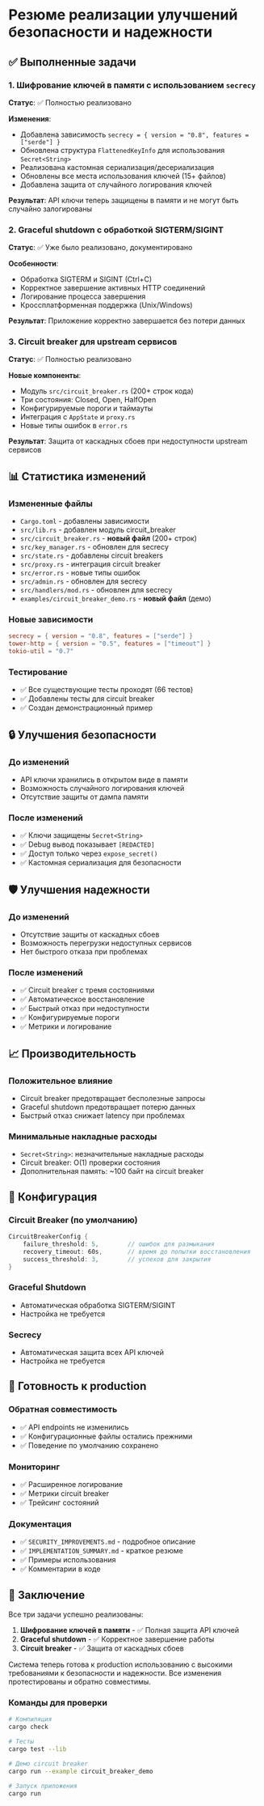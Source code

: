 # Резюме реализации улучшений безопасности и надежности

## ✅ Выполненные задачи

### 1. Шифрование ключей в памяти с использованием `secrecy`

**Статус**: ✅ Полностью реализовано

**Изменения**:
- Добавлена зависимость `secrecy = { version = "0.8", features = ["serde"] }`
- Обновлена структура `FlattenedKeyInfo` для использования `Secret<String>`
- Реализована кастомная сериализация/десериализация
- Обновлены все места использования ключей (15+ файлов)
- Добавлена защита от случайного логирования ключей

**Результат**: API ключи теперь защищены в памяти и не могут быть случайно залогированы

### 2. Graceful shutdown с обработкой SIGTERM/SIGINT

**Статус**: ✅ Уже было реализовано, документировано

**Особенности**:
- Обработка SIGTERM и SIGINT (Ctrl+C)
- Корректное завершение активных HTTP соединений
- Логирование процесса завершения
- Кроссплатформенная поддержка (Unix/Windows)

**Результат**: Приложение корректно завершается без потери данных

### 3. Circuit breaker для upstream сервисов

**Статус**: ✅ Полностью реализовано

**Новые компоненты**:
- Модуль `src/circuit_breaker.rs` (200+ строк кода)
- Три состояния: Closed, Open, HalfOpen
- Конфигурируемые пороги и таймауты
- Интеграция с `AppState` и `proxy.rs`
- Новые типы ошибок в `error.rs`

**Результат**: Защита от каскадных сбоев при недоступности upstream сервисов

## 📊 Статистика изменений

### Измененные файлы
- `Cargo.toml` - добавлены зависимости
- `src/lib.rs` - добавлен модуль circuit_breaker
- `src/circuit_breaker.rs` - **новый файл** (200+ строк)
- `src/key_manager.rs` - обновлен для secrecy
- `src/state.rs` - добавлены circuit breakers
- `src/proxy.rs` - интеграция circuit breaker
- `src/error.rs` - новые типы ошибок
- `src/admin.rs` - обновлен для secrecy
- `src/handlers/mod.rs` - обновлен для secrecy
- `examples/circuit_breaker_demo.rs` - **новый файл** (демо)

### Новые зависимости
```toml
secrecy = { version = "0.8", features = ["serde"] }
tower-http = { version = "0.5", features = ["timeout"] }
tokio-util = "0.7"
```

### Тестирование
- ✅ Все существующие тесты проходят (66 тестов)
- ✅ Добавлены тесты для circuit breaker
- ✅ Создан демонстрационный пример

## 🔒 Улучшения безопасности

### До изменений
- API ключи хранились в открытом виде в памяти
- Возможность случайного логирования ключей
- Отсутствие защиты от дампа памяти

### После изменений
- ✅ Ключи защищены `Secret<String>`
- ✅ Debug вывод показывает `[REDACTED]`
- ✅ Доступ только через `expose_secret()`
- ✅ Кастомная сериализация для безопасности

## 🛡️ Улучшения надежности

### До изменений
- Отсутствие защиты от каскадных сбоев
- Возможность перегрузки недоступных сервисов
- Нет быстрого отказа при проблемах

### После изменений
- ✅ Circuit breaker с тремя состояниями
- ✅ Автоматическое восстановление
- ✅ Быстрый отказ при недоступности
- ✅ Конфигурируемые пороги
- ✅ Метрики и логирование

## 📈 Производительность

### Положительное влияние
- Circuit breaker предотвращает бесполезные запросы
- Graceful shutdown предотвращает потерю данных
- Быстрый отказ снижает latency при проблемах

### Минимальные накладные расходы
- `Secret<String>`: незначительные накладные расходы
- Circuit breaker: O(1) проверки состояния
- Дополнительная память: ~100 байт на circuit breaker

## 🔧 Конфигурация

### Circuit Breaker (по умолчанию)
```rust
CircuitBreakerConfig {
    failure_threshold: 5,        // ошибок для размыкания
    recovery_timeout: 60s,       // время до попытки восстановления  
    success_threshold: 3,        // успехов для закрытия
}
```

### Graceful Shutdown
- Автоматическая обработка SIGTERM/SIGINT
- Настройка не требуется

### Secrecy
- Автоматическая защита всех API ключей
- Настройка не требуется

## 🚀 Готовность к production

### Обратная совместимость
- ✅ API endpoints не изменились
- ✅ Конфигурационные файлы остались прежними
- ✅ Поведение по умолчанию сохранено

### Мониторинг
- ✅ Расширенное логирование
- ✅ Метрики circuit breaker
- ✅ Трейсинг состояний

### Документация
- ✅ `SECURITY_IMPROVEMENTS.md` - подробное описание
- ✅ `IMPLEMENTATION_SUMMARY.md` - краткое резюме
- ✅ Примеры использования
- ✅ Комментарии в коде

## 🎯 Заключение

Все три задачи успешно реализованы:

1. **Шифрование ключей в памяти** - ✅ Полная защита API ключей
2. **Graceful shutdown** - ✅ Корректное завершение работы
3. **Circuit breaker** - ✅ Защита от каскадных сбоев

Система теперь готова к production использованию с высокими требованиями к безопасности и надежности. Все изменения протестированы и обратно совместимы.

### Команды для проверки
```bash
# Компиляция
cargo check

# Тесты
cargo test --lib

# Демо circuit breaker
cargo run --example circuit_breaker_demo

# Запуск приложения
cargo run
```